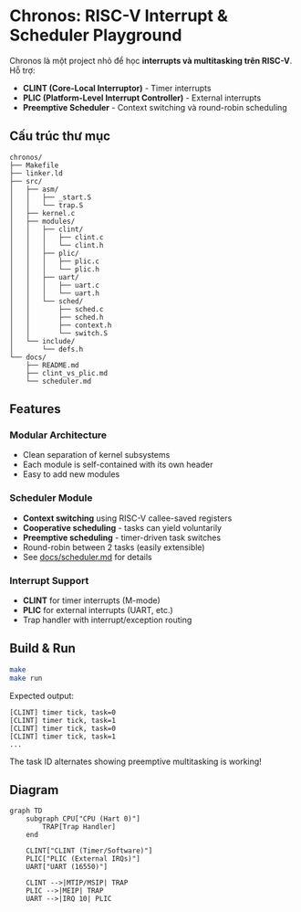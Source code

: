 # Chronos: RISC-V Interrupt & Scheduler Playground

Chronos là một project nhỏ để học **interrupts và multitasking trên RISC-V**.
Hỗ trợ:
- **CLINT (Core-Local Interruptor)** - Timer interrupts
- **PLIC (Platform-Level Interrupt Controller)** - External interrupts
- **Preemptive Scheduler** - Context switching và round-robin scheduling

## Cấu trúc thư mục

```
chronos/
├── Makefile
├── linker.ld
├── src/
│   ├── asm/
│   │   ├── _start.S
│   │   └── trap.S
│   ├── kernel.c
│   ├── modules/
│   │   ├── clint/
│   │   │   ├── clint.c
│   │   │   └── clint.h
│   │   ├── plic/
│   │   │   ├── plic.c
│   │   │   └── plic.h
│   │   ├── uart/
│   │   │   ├── uart.c
│   │   │   └── uart.h
│   │   └── sched/
│   │       ├── sched.c
│   │       ├── sched.h
│   │       ├── context.h
│   │       └── switch.S
│   └── include/
│       └── defs.h
└── docs/
    ├── README.md
    ├── clint_vs_plic.md
    └── scheduler.md
```

## Features

### Modular Architecture
- Clean separation of kernel subsystems
- Each module is self-contained with its own header
- Easy to add new modules

### Scheduler Module
- **Context switching** using RISC-V callee-saved registers
- **Cooperative scheduling** - tasks can yield voluntarily
- **Preemptive scheduling** - timer-driven task switches
- Round-robin between 2 tasks (easily extensible)
- See [docs/scheduler.md](docs/scheduler.md) for details

### Interrupt Support
- **CLINT** for timer interrupts (M-mode)
- **PLIC** for external interrupts (UART, etc.)
- Trap handler with interrupt/exception routing

## Build & Run

```bash
make
make run
```

Expected output:

```
[CLINT] timer tick, task=0
[CLINT] timer tick, task=1
[CLINT] timer tick, task=0
[CLINT] timer tick, task=1
...
```

The task ID alternates showing preemptive multitasking is working!

## Diagram

```mermaid
graph TD
    subgraph CPU["CPU (Hart 0)"]
        TRAP[Trap Handler]
    end

    CLINT["CLINT (Timer/Software)"]
    PLIC["PLIC (External IRQs)"]
    UART["UART (16550)"]

    CLINT -->|MTIP/MSIP| TRAP
    PLIC -->|MEIP| TRAP
    UART -->|IRQ 10| PLIC
```
